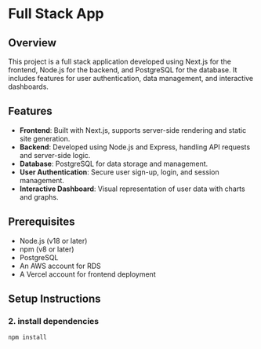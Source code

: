 # Full Stack App

## Overview

This project is a full stack application developed using Next.js for the frontend, Node.js for the backend, and PostgreSQL for the database. It includes features for user authentication, data management, and interactive dashboards.

## Features

- **Frontend**: Built with Next.js, supports server-side rendering and static site generation.
- **Backend**: Developed using Node.js and Express, handling API requests and server-side logic.
- **Database**: PostgreSQL for data storage and management.
- **User Authentication**: Secure user sign-up, login, and session management.
- **Interactive Dashboard**: Visual representation of user data with charts and graphs.

## Prerequisites

- Node.js (v18 or later)
- npm (v8 or later)
- PostgreSQL
- An AWS account for RDS
- A Vercel account for frontend deployment

## Setup Instructions

### 2. install dependencies

```bash
npm install
